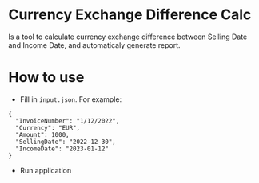 # Currency Exchange Difference Calc

Is a tool to calculate currency exchange difference between Selling Date and Income Date, and automaticaly generate report.


# How to use

* Fill in `input.json`. For example:
```
{
  "InvoiceNumber": "1/12/2022",
  "Currency": "EUR",
  "Amount": 1000,
  "SellingDate": "2022-12-30",
  "IncomeDate": "2023-01-12"
}
```
* Run application
